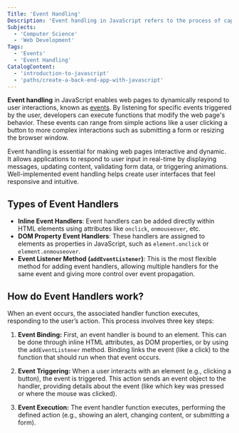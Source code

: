 ```yaml
---
Title: 'Event Handling'
Description: 'Event handling in JavaScript refers to the process of capturing and responding to user interactions within a webpage, such as clicks, key presses, and mouse movements.'
Subjects:
  - 'Computer Science'
  - 'Web Development'
Tags:
  - 'Events'
  - 'Event Handling'
CatalogContent:
  - 'introduction-to-javascript'
  - 'paths/create-a-back-end-app-with-javascript'
---
```


**Event handling** in JavaScript enables web pages to dynamically respond to user interactions, known as [events](https://www.codecademy.com/resources/docs/javascript/events). By listening for specific events triggered by the user, developers can execute functions that modify the web page's behavior. These events can range from simple actions like a user clicking a button to more complex interactions such as submitting a form or resizing the browser window.

Event handling is essential for making web pages interactive and dynamic. It allows applications to respond to user input in real-time by displaying messages, updating content, validating form data, or triggering animations. Well-implemented event handling helps create user interfaces that feel responsive and intuitive.

## Types of Event Handlers

- **Inline Event Handlers**: Event handlers can be added directly within HTML elements using attributes like `onclick`, `onmouseover`, etc.
- **DOM Property Event Handlers**: These handlers are assigned to elements as properties in JavaScript, such as `element.onclick` or `element.onmouseover`.
- **Event Listener Method (`addEventListener`)**: This is the most flexible method for adding event handlers, allowing multiple handlers for the same event and giving more control over event propagation.

## How do Event Handlers work?

When an event occurs, the associated handler function executes, responding to the user’s action. This process involves three key steps:

1. **Event Binding:**
   First, an event handler is bound to an element. This can be done through inline HTML attributes, as DOM properties, or by using the `addEventListener` method. Binding links the event (like a click) to the function that should run when that event occurs.

2. **Event Triggering:**
   When a user interacts with an element (e.g., clicking a button), the event is triggered. This action sends an event object to the handler, providing details about the event (like which key was pressed or where the mouse was clicked).

3. **Event Execution:**
   The event handler function executes, performing the defined action (e.g., showing an alert, changing content, or submitting a form).
